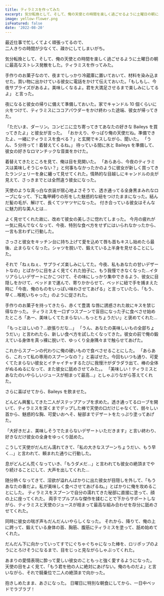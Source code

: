 ```yaml
---
title: ティラミスを作ってみた
excerpt: 気分転換として、そして、俺の天使との時間を楽しく過ごせるように土曜日の朝に最高なストレス発散をした。ティラミスを作ってみた。
image: yellow-flower.png
isFeatured: false
date: '2022-08-20'
---
```


最近仕事で忙しくてよく頑張ってるので、  
二人きりの時間が少なくて、疎かにしてしまいがち。

気分転換として、そして、俺の天使との時間を楽しく過ごせるように土曜日の朝に最高なストレス発散をした。ティラミスを作ってみた。

手作りのお菓子なので、夜までしっかり冷蔵庫に置いておいて、材料を染み込ませた。買い物に出かけている彼女に電話をかけて伝えておいた。「もしもし、今夜サプライズがあるよ。美味しくなるよ。君を大満足させるまで楽しみにしてるよ」 と言った。

夜になると彼女の帰りに備えて準備しておいた。家でキャンドル 10 個くらいに火をつけて、ティラミスにココアパウダーをかけ終わった途端、彼女が帰ってきた。

「ただいま、ダーリン。コンビニに立ち寄ってきてあなたの好きな Baileys を買ってきたよ」と彼女が言った。
「おかえり、やっぱり俺の天使だね。準備できたよ、一緒にティラミスを食べる？」と玄関でキスしながら、聞いた。
「うん、５分待って！着替えてくるね。」
待っている間に氷と Baileys を準備して、彼女の好きなロマンチックな音楽をかけた。

着替えてきたところを見て、俺は目を見開いた。
「あらあら、今夜のティラミスは美味しそうじゃない？」と何事もなかったかのように彼女が新しく買ってきたランジェリーを身に纏って見せてくれた。情熱的な目越しにキャンドルの炎が見えて、さっきまでとは全然違う彼女になった。

天使のような真っ白な衣装が居心地よさそうで、透き通ってる全身黒まみれなローブになって、下に亀甲縛りの形をした魅惑的な紐をつけたままになった。結んだ髪の毛が、解けて、長くてツヤツヤになった。
付き合っている彼女はそんなに魅力的な美人とは…

よく見せてくれた故に、改めて彼女の美しさに惚れてしまった。
今月の疲れが一気に飛んでなくなって、今夜、特別な食べ方をせずにはいられなかったから、一言も言わずに行動した。

さっさと彼女をキッチン台に持ち上げて愛を込めて唇も首もキスし始めたら最後、止まらなくなった。シャツを脱いで、鍛えている上半身を見せることにした。

それで「ねぇねぇ、サプライズ楽しみにしてた。今夜、私もあなたの甘いデザートなの」とばかりに目をよく見てくれた拍子に、もう我慢できなくなった…イタリアらしいデザートにかこつけて、その味にしっかり集中できるよう、彼女に目隠しをかけて、ベッドまで運んで、寄りかからせて、ベッドに紐で手を捕まえた時に「今夜、俺のものをいっぱい味わさせてあげる」と言っていたら、「もう、早く…喉乾いちゃった」のように促された。

手作りのお菓子を持ってきたら、赤くて豊満
な唇に誘惑された故にキスを禁じ得なかった。
ティラミスを一口ずつスプーンで盲目になった子に食べさせ始めたところ「あー、美味しくてたまらない…もっとちょうだい」と褒めてくれた…

「もっとほしいの？…欲張りだな…」
「うん、あなたの美味しいもの全部ちょうだい」と言われたら、新しい食べ方を試したくなってきた。彼女の前で俺の鍛えている身体を真っ裸に脱いで、ゆっくり全身隅々まで触らせてあげた。

これからスプーンの代わりに俺の硬いもので食べさせることにした。
「あらあら、これって私の専用のスプーンなの？」と喜ばせた。今回もいつも通り、可愛くてたまらない彼女とイチャイチャするたびに我慢汁がダラダラ出て、棒の全体がぬるぬるになって、また彼女に舐めさせてみた。。
「美味しい！ティラミスとあなたのいやらしいジュースが相まって最高…」としゃぶりながら答えてくれた。

さらに喜ばせてから、Baileys を飲ませた。

どんどん興奮してきた二人がステップアップを求めた。透き通ってるローブを開いて、ティラミスを深くまでデップした棒で天使の口だけじゃなくて、弱々しい首から、魅惑的な胸、可愛いおへそ、秘部までデザートをたっぷり塗ってあげた。

「大好きだよ、美味しそうでたまらないデザートいただきます」と言い終わり、好きなだけ彼女の全身をゆっくり舐めた。

こうして天使がだんだん濡れてきて、「私の大きなスプーンちょうだい、もう早く…」と言われて、頼まれた通りに行動した。

息がどんどん荒くなっていき、「もうダメだ…」と言われても彼女の絶頂までやり続けることにして、大声を出してくれた…

随分熱くなってきて、淫欲が溢れんばかりに出た彼女が目隠しを外して、「もうあなたの番だよ。私が美味しく食べさせてあげるね。」とばかりに俺を攻めることにした。
ティラミスをスプーンで自分の濡れてきた秘部に直接に塗って、顔の上に座ってくれた。
両手でプルプルな傑作を揉むことで下からサポートしながら、ティラミスと天使のジュースが相まって最高な組み合わせを存分に舐めさせてくれた。

同時に彼女の喘ぎ声もだんだんいやらしくなった。
それから、降りて、俺の上に跨って、鍛えている身体の首、胸筋、腹筋にティラミスを塗って、舐め始めてくれた。

だんだん下に向かっていってすでにぐちゃぐちゃになった棒を、ロリポップのようにとろけそうになるまで、目をじっと見ながらしゃぶってくれた。

あまりの愛情表現に酔って愛しい彼女のこともっと強く愛するようになった。
天使の目をよく見て、「もう君を他の人に絶対にあげない。俺のものだよ」と言いながら、それで騎乗位で二人の絶頂まで向かった。

抱きしめたまま、あさになった。
日曜日に特別な朝食にしてから、一日中ベッドでラブラブ！
